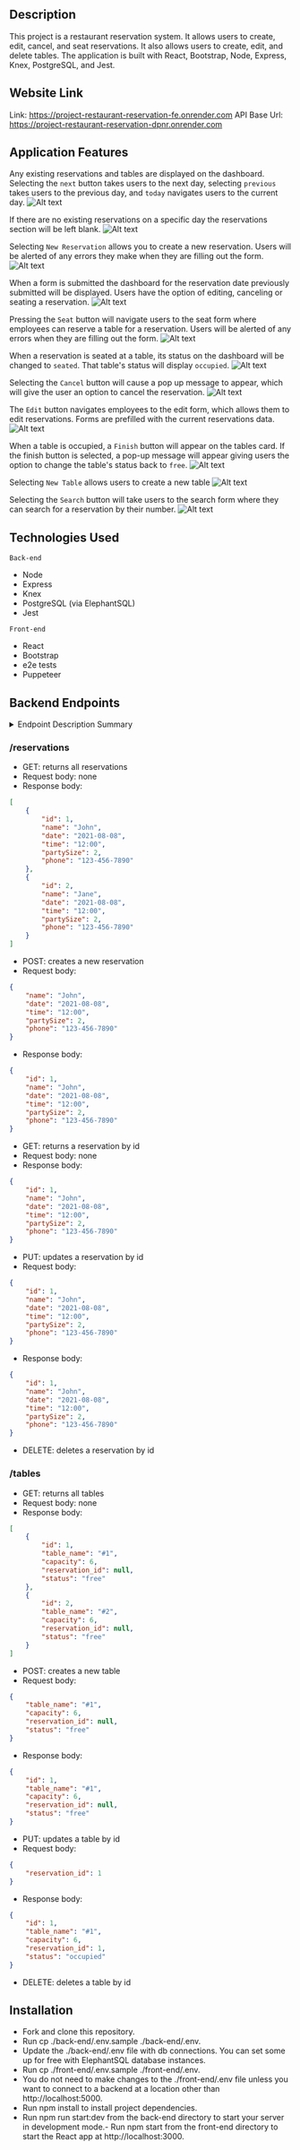 ## Description

This project is a restaurant reservation system. It allows users to create, edit, cancel, and seat reservations. It also allows users to create, edit, and delete tables. The application is built with React, Bootstrap, Node, Express, Knex, PostgreSQL, and Jest.

## Website Link

Link: https://project-restaurant-reservation-fe.onrender.com
API Base Url: https://project-restaurant-reservation-dpnr.onrender.com

## Application Features

Any existing reservations and tables are displayed on the dashboard. Selecting the `next` button takes users to the next day, selecting `previous` takes users to the previous day, and `today` navigates users to the current day.
![Alt text](/Images/Screen%20Shot%202023-02-06%20at%202.19.38%20PM.png)

If there are no existing reservations on a specific day the reservations section will be left blank.
![Alt text](/Images/Screen%20Shot%202023-02-06%20at%202.24.58%20PM.png)

Selecting `New Reservation` allows you to create a new reservation. Users will be alerted of any errors they make when they are filling out the form.
![Alt text](/Images/Screen%20Shot%202023-02-06%20at%202.19.06%20PM.png)

When a form is submitted the dashboard for the reservation date previously submitted will be displayed. Users have the option of editing, canceling or seating a reservation.
![Alt text](/Images/Screen%20Shot%202023-02-06%20at%202.22.00%20PM.png)

Pressing the `Seat` button will navigate users to the seat form where employees can reserve a table for a reservation. Users will be alerted of any errors when they are filling out the form.
![Alt text](/Images/Screen%20Shot%202023-02-06%20at%202.24.18%20PM.png)

When a reservation is seated at a table, its status on the dashboard will be changed to `seated`. That table's status will display `occupied`.
![Alt text](/Images/Screen%20Shot%202023-02-07%20at%207.22.34%20PM.png)

Selecting the `Cancel` button will cause a pop up message to appear, which will give the user an option to cancel the reservation.
![Alt text](/Images/Screen%20Shot%202023-02-06%20at%202.25.37%20PM.png)

The `Edit` button navigates employees to the edit form, which allows them to edit reservations. Forms are prefilled with the current reservations data.
![Alt text](/Images/Screen%20Shot%202023-02-06%20at%202.20.51%20PM.png)

When a table is occupied, a `Finish` button will appear on the tables card. If the finish button is selected, a pop-up message will appear giving users the option to change the table's status back to `free`.
![Alt text](/Images/Screen%20Shot%202023-02-06%20at%202.24.45%20PM.png)

Selecting `New Table` allows users to create a new table
![Alt text](/Images/Screen%20Shot%202023-02-06%20at%202.20.13%20PM.png)

Selecting the `Search` button will take users to the search form where they can search for a reservation by their number.
![Alt text](/Images/Screen%20Shot%202023-02-06%20at%202.23.18%20PM.png)

## Technologies Used

`Back-end`

- Node
- Express
- Knex
- PostgreSQL (via ElephantSQL)
- Jest

`Front-end`

- React
- Bootstrap
- e2e tests
- Puppeteer

## Backend Endpoints
<details>
<summary>
Endpoint Description Summary
</summary>

- POST `/reservations` creates and returns a new reservation
- GET `/reservations?date='YYYY-MM-DD'` returns reservations by date (sorted asc)
- GET `/reservations?mobile_number=123` returns reservations by partial match of phone number
- GET `/reservations/:reservationId` returns reservation matching the reservationId
- PUT `/reservations/:reservationId` updates and returns the reservation matching the reservationId
- PUT `/reservations/:reservationId/status` updates only the status of a reservation
- GET `/tables` returns all Tables
- POST `/tables` creates and returns a new table
- PUT `/tables:table_id/seat` updates a table with a reservationId and changes status to "occupied"
- Delete `/tables:table_id/seat` updates a table by deleting reservationId and changes status to "free"
</details>

### /reservations
- GET: returns all reservations
- Request body: none
- Response body: 
```JSON
[
    {
        "id": 1,
        "name": "John",
        "date": "2021-08-08",
        "time": "12:00",
        "partySize": 2,
        "phone": "123-456-7890"
    },
    {
        "id": 2,
        "name": "Jane",
        "date": "2021-08-08",
        "time": "12:00",
        "partySize": 2,
        "phone": "123-456-7890"
    }
]
```
- POST: creates a new reservation
- Request body: 
```JSON
{
    "name": "John",
    "date": "2021-08-08",
    "time": "12:00",
    "partySize": 2,
    "phone": "123-456-7890"
}
```
- Response body: 
```JSON
{
    "id": 1,
    "name": "John",
    "date": "2021-08-08",
    "time": "12:00",
    "partySize": 2,
    "phone": "123-456-7890"
}
```
- GET: returns a reservation by id
- Request body: none
- Response body: 
```JSON
{
    "id": 1,
    "name": "John",
    "date": "2021-08-08",
    "time": "12:00",
    "partySize": 2,
    "phone": "123-456-7890"
}
```
- PUT: updates a reservation by id
- Request body: 
```JSON
{
    "id": 1,
    "name": "John",
    "date": "2021-08-08",
    "time": "12:00",
    "partySize": 2,
    "phone": "123-456-7890"
}
```
- Response body: 
```JSON
{
    "id": 1,
    "name": "John",
    "date": "2021-08-08",
    "time": "12:00",
    "partySize": 2,
    "phone": "123-456-7890"
}
```
- DELETE: deletes a reservation by id

### /tables
- GET: returns all tables
- Request body: none
- Response body: 
```JSON
[
    {
        "id": 1,
        "table_name": "#1",
        "capacity": 6,
        "reservation_id": null,
        "status": "free"
    },
    {
        "id": 2,
        "table_name": "#2",
        "capacity": 6,
        "reservation_id": null,
        "status": "free"
    }
]
```
- POST: creates a new table
- Request body: 
```JSON
{
    "table_name": "#1",
    "capacity": 6,
    "reservation_id": null,
    "status": "free"
}
```
- Response body: 
```JSON
{
    "id": 1,
    "table_name": "#1",
    "capacity": 6,
    "reservation_id": null,
    "status": "free"
}
```
- PUT: updates a table by id
- Request body: 
```JSON
{
    "reservation_id": 1
}
```
- Response body: 
```JSON
{
    "id": 1,
    "table_name": "#1",
    "capacity": 6,
    "reservation_id": 1,
    "status": "occupied"
}
```
- DELETE: deletes a table by id


## Installation

- Fork and clone this repository.
- Run cp ./back-end/.env.sample ./back-end/.env.
- Update the ./back-end/.env file with db connections. You can set some up for free with ElephantSQL database instances.
- Run cp ./front-end/.env.sample ./front-end/.env.
- You do not need to make changes to the ./front-end/.env file unless you want to connect to a backend at a location other than http://localhost:5000.
- Run npm install to install project dependencies.
- Run npm run start:dev from the back-end directory to start your server in development mode.- Run npm start from the front-end directory to start the React app at http://localhost:3000.

